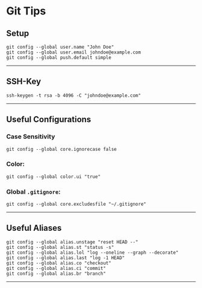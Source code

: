 [header]: # (To generate a html version of this document:)
[pandoc]: # (pandoc git_tips.md -c github.css -o git_tips.html -s --self-contained)

# Git Tips

## Setup

```
git config --global user.name "John Doe"
git config --global user.email johndoe@example.com
git config --global push.default simple
```

---

## SSH-Key

```
ssh-keygen -t rsa -b 4096 -C "johndoe@example.com"
```

---

## Useful Configurations

### Case Sensitivity

```
git config --global core.ignorecase false
```

### Color:

```
git config --global color.ui "true"
```

### Global `.gitignore`: 

```
git config --global core.excludesfile "~/.gitignore"
```

---

## Useful Aliases

```
git config --global alias.unstage "reset HEAD --"
git config --global alias.st "status -s"
git config --global alias.lol "log --oneline --graph --decorate"
git config --global alias.last "log -1 HEAD"
git config --global alias.co "checkout"
git config --global alias.ci "commit"
git config --global alias.br "branch"
```

---
